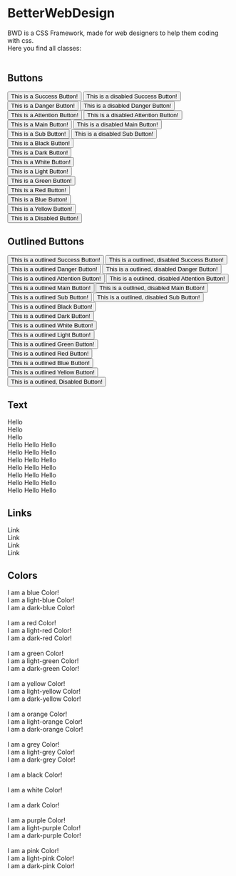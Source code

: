 # BetterWebDesign
BWD is a CSS Framework, made for web designers to help them coding with css.<br>
Here you find all classes:<br><br>

<h2>Buttons</h2>
    <button class="btn button-success"> This is a Success Button! </button>
    <button class="btn btn-success-disabled"> This is a disabled Success Button! </button><br>
    <button class="btn btn-danger"> This is a Danger Button! </button> 
    <button class="btn btn-danger-disabled"> This is a disabled Danger Button! </button><br>
    <button class="btn btn-warning"> This is a Attention Button! </button>
    <button class="btn btn-warning-disabled"> This is a disabled Attention Button! </button><br>
    <button class="btn btn-main"> This is a Main Button! </button>
    <button class="btn btn-main-disabled"> This is a disabled Main Button! </button><br>
    <button class="btn btn-sub"> This is a Sub Button! </button>
    <button class="btn btn-sub-disabled"> This is a disabled Sub Button! </button><br>
    <button class="btn btn-black"> This is a Black Button! </button><br>
    <button class="btn btn-dark"> This is a Dark Button! </button><br>
    <button class="btn btn-white"> This is a White Button! </button><br>
    <button class="btn btn-light"> This is a Light Button! </button><br>
    <button class="btn btn-green"> This is a Green Button! </button><br>
    <button class="btn btn-red"> This is a Red Button! </button><br>
    <button class="btn btn-blue"> This is a Blue Button! </button><br>
    <button class="btn btn-yellow"> This is a Yellow Button! </button><br>
    <button class="btn btn-disabled"> This is a Disabled Button! </button><br>
    
<h2>Outlined Buttons</h2>
    <button class="btn btn-outline-success"> This is a outlined Success Button! </button>
    <button class="btn btn-outline-success-disabled"> This is a outlined, disabled Success Button! </button><br>
    <button class="btn btn-outline-danger"> This is a outlined Danger Button! </button> 
    <button class="btn btn-outline-danger-disabled"> This is a outlined, disabled Danger Button! </button><br>
    <button class="btn btn-outline-warning"> This is a outlined Attention Button! </button>
    <button class="btn btn-outline-warning-disabled"> This is a outlined, disabled Attention Button! </button><br>
    <button class="btn btn-outline-main"> This is a outlined Main Button! </button>
    <button class="btn btn-outline-main-disabled"> This is a outlined, disabled Main Button! </button><br>
    <button class="btn btn-outline-sub"> This is a outlined Sub Button! </button>
    <button class="btn btn-outline-sub-disabled"> This is a outlined, disabled Sub Button! </button><br>
    <button class="btn btn-outline-black"> This is a outlined Black Button! </button><br>
    <button class="btn btn-outline-dark"> This is a outlined Dark Button! </button><br>
    <button class="btn btn-outline-white"> This is a outlined White Button! </button><br>
    <button class="btn btn-outline-light"> This is a outlined Light Button! </button><br>
    <button class="btn btn-outline-green"> This is a outlined Green Button! </button><br>
    <button class="btn btn-outline-red"> This is a outlined Red Button! </button><br>
    <button class="btn btn-outline-blue"> This is a outlined Blue Button! </button><br>
    <button class="btn btn-outline-yellow"> This is a outlined Yellow Button! </button><br>
    <button class="btn btn-outline-disabled"> This is a outlined, Disabled Button! </button><br>
    
<h2>Text</h2>
    <text class="txt-white"> Hello </text><br>
    <text class="txt-grey">Hello </text><br>
    <text class="txt-black">Hello </text><br>
    <text class="txt-light-blue">Hello </text>
    <text class="txt-dark-blue">Hello </text>
    <text class="txt-blue">Hello </text><br>
    <text class="txt-light-red">Hello </text>
    <text class="txt-dark-red">Hello </text>
    <text class="txt-red">Hello </text><br>
    <text class="txt-light-green">Hello </text>
    <text class="txt-dark-green">Hello </text>
    <text class="txt-green">Hello </text><br>
    <text class="txt-light-pink">Hello </text>
    <text class="txt-dark-pink">Hello </text>
    <text class="txt-pink">Hello </text><br>
    <text class="txt-light-purple">Hello </text>
    <text class="txt-dark-purple">Hello </text>
    <text class="txt-purple">Hello </text><br>
    <text class="txt-light-yellow">Hello </text>
    <text class="txt-dark-yellow">Hello </text>
    <text class="txt-yellow">Hello </text><br>
    <text class="txt-light-orange">Hello </text>
    <text class="txt-dark-orange">Hello </text>
    <text class="txt-orange">Hello </text><br>

<h2>Links</h2>
    <text href="#" class="link-main">Link </text><br>
    <text href="#" class="link-sub">Link </text><br>
    <text href="#" class="link-important">Link </text><br>
    <text href="#" class="link-disabled">Link </text><br>
    
<h2>Colors</h2>
    <text class="clr blue">I am a blue Color!</text><br>
    <text class="clr light-blue">I am a light-blue Color!</text><br>
    <text class="clr dark-blue">I am a dark-blue Color!</text><br><br>
    <text class="clr red">I am a red Color!</text><br>
    <text class="clr light-red">I am a light-red Color!</text><br>
    <text class="clr dark-red">I am a dark-red Color!</text><br><br>
    <text class="clr green">I am a green Color!</text><br>
    <text class="clr light-green">I am a light-green Color!</text><br>
    <text class="clr dark-green">I am a dark-green Color!</text><br><br>
    <text class="clr yellow">I am a yellow Color!</text><br>
    <text class="clr light-yellow">I am a light-yellow Color!</text><br>
    <text class="clr dark-yellow">I am a dark-yellow Color!</text><br><br>
    <text class="clr orange">I am a orange Color!</text><br>
    <text class="clr light-orange">I am a light-orange Color!</text><br>
    <text class="clr dark-orange">I am a dark-orange Color!</text><br><br>
    <text class="clr grey">I am a grey Color!</text><br>
    <text class="clr light-grey">I am a light-grey Color!</text><br>
    <text class="clr dark-grey">I am a dark-grey Color!</text><br><br>
    <text class="clr black">I am a black Color!</text><br><br>
    <text class="clr white">I am a white Color!</text><br><br>
    <text class="clr dark">I am a dark Color!</text><br><br>
    <text class="clr purple">I am a purple Color!</text><br>
    <text class="clr light-purple">I am a light-purple Color!</text><br>
    <text class="clr dark-purple">I am a dark-purple Color!</text><br><br>
    <text class="clr pink">I am a pink Color!</text><br>
    <text class="clr light-pink">I am a light-pink Color!</text><br>
    <text class="clr dark-pink">I am a dark-pink Color!</text><br>
